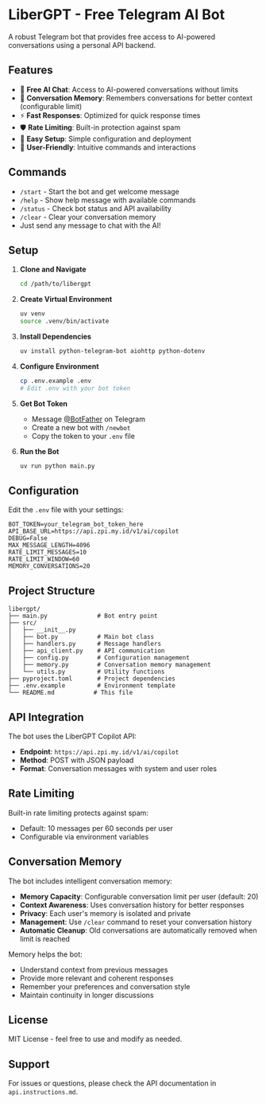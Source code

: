 # LiberGPT - Free Telegram AI Bot

A robust Telegram bot that provides free access to AI-powered conversations using a personal API backend.

## Features

- 🤖 **Free AI Chat**: Access to AI-powered conversations without limits
- 🧠 **Conversation Memory**: Remembers conversations for better context (configurable limit)
- ⚡ **Fast Responses**: Optimized for quick response times
- 🛡️ **Rate Limiting**: Built-in protection against spam
- 🔧 **Easy Setup**: Simple configuration and deployment
- 📱 **User-Friendly**: Intuitive commands and interactions

## Commands

- `/start` - Start the bot and get welcome message
- `/help` - Show help message with available commands
- `/status` - Check bot status and API availability
- `/clear` - Clear your conversation memory
- Just send any message to chat with the AI!

## Setup

1. **Clone and Navigate**
   ```bash
   cd /path/to/libergpt
   ```

2. **Create Virtual Environment**
   ```bash
   uv venv
   source .venv/bin/activate
   ```

3. **Install Dependencies**
   ```bash
   uv install python-telegram-bot aiohttp python-dotenv
   ```

4. **Configure Environment**
   ```bash
   cp .env.example .env
   # Edit .env with your bot token
   ```

5. **Get Bot Token**
   - Message [@BotFather](https://t.me/botfather) on Telegram
   - Create a new bot with `/newbot`
   - Copy the token to your `.env` file

6. **Run the Bot**
   ```bash
   uv run python main.py
   ```

## Configuration

Edit the `.env` file with your settings:

```env
BOT_TOKEN=your_telegram_bot_token_here
API_BASE_URL=https://api.zpi.my.id/v1/ai/copilot
DEBUG=False
MAX_MESSAGE_LENGTH=4096
RATE_LIMIT_MESSAGES=10
RATE_LIMIT_WINDOW=60
MEMORY_CONVERSATIONS=20
```

## Project Structure

```
libergpt/
├── main.py              # Bot entry point
├── src/
│   ├── __init__.py
│   ├── bot.py           # Main bot class
│   ├── handlers.py      # Message handlers
│   ├── api_client.py    # API communication
│   ├── config.py        # Configuration management
│   ├── memory.py        # Conversation memory management
│   └── utils.py         # Utility functions
├── pyproject.toml       # Project dependencies
├── .env.example         # Environment template
└── README.md           # This file
```

## API Integration

The bot uses the LiberGPT Copilot API:
- **Endpoint**: `https://api.zpi.my.id/v1/ai/copilot`
- **Method**: POST with JSON payload
- **Format**: Conversation messages with system and user roles

## Rate Limiting

Built-in rate limiting protects against spam:
- Default: 10 messages per 60 seconds per user
- Configurable via environment variables

## Conversation Memory

The bot includes intelligent conversation memory:
- **Memory Capacity**: Configurable conversation limit per user (default: 20)
- **Context Awareness**: Uses conversation history for better responses
- **Privacy**: Each user's memory is isolated and private
- **Management**: Use `/clear` command to reset your conversation history
- **Automatic Cleanup**: Old conversations are automatically removed when limit is reached

Memory helps the bot:
- Understand context from previous messages
- Provide more relevant and coherent responses
- Remember your preferences and conversation style
- Maintain continuity in longer discussions

## License

MIT License - feel free to use and modify as needed.

## Support

For issues or questions, please check the API documentation in `api.instructions.md`.
